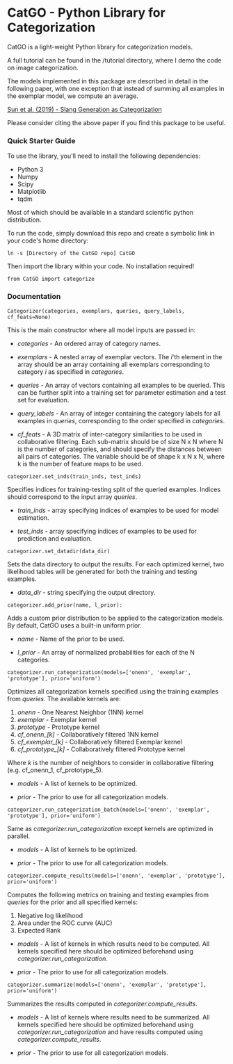 ﻿# CatGO - Python Library for Categorization
CatGO is a light-weight Python library for categorization models.

A full tutorial can be found in the /tutorial directory, where I demo the code on image categorization.

The models implemented in this package are described in detail in the following paper, with one exception that instead of summing all examples in the exemplar model, we compute an average.


[Sun et al. (2019) - Slang Generation as Categorization](http://www.cs.toronto.edu/~zheweisun/files/cogsci19_slang.pdf)

Please consider citing the above paper if you find this package to be useful.

### Quick Starter Guide

To use the library, you'll need to install the following dependencies:

- Python 3
- Numpy
- Scipy
- Matplotlib
- tqdm

Most of which should be available in a standard scientific python distribution.

To run the code, simply download this repo and create a symbolic link in your code's home directory:

```
ln -s [Directory of the CatGO repo] CatGO
```

Then import the library within your code. No installation required!

```
from CatGO import categorize
```

### Documentation

```
Categorizer(categories, exemplars, queries, query_labels, cf_feats=None)
```

This is the main constructor where all model inputs are passed in:

- *categories* - An ordered array of category names.

- *exemplars* - A nested array of exemplar vectors. The *i*'th element in the array should be an array containing all exemplars corresponding to category *i* as specified in *categories*.

- *queries* - An array of vectors containing all examples to be queried. This can be further split into a training set for parameter estimation and a test set for evaluation.

- *query_labels* - An array of integer containing the category labels for all examples in *queries*, corresponding to the order specified in *categories*.

- *cf_feats* - A 3D matrix of inter-category similarities to be used in collaborative filtering. Each sub-matrix should be of size N x N where N is the number of categories, and should specify the distances between all pairs of categories. The variable should be of shape k x N x N, where k is the number of feature maps to be used.

```
categorizer.set_inds(train_inds, test_inds)
```

Specifies indices for training-testing split of the queried examples. Indices should correspond to the input array *queries*.

- *train_inds* - array specifying indices of examples to be used for model estimation.

- *test_inds* - array specifying indices of examples to be used for prediction and evaluation.

```
categorizer.set_datadir(data_dir)
```

Sets the data directory to output the results. For each optimized kernel, two likelihood tables will be generated for both the training and testing examples.

- *data_dir* - string specifying the output directory.

```
categorizer.add_prior(name, l_prior):
```

Adds a custom prior distribution to be applied to the categorization models. By default, CatGO uses a built-in uniform prior.

- *name* - Name of the prior to be used.

- *l_prior* - An array of normalized probabilities for each of the N categories.

```
categorizer.run_categorization(models=['onenn', 'exemplar', 'prototype'], prior='uniform')
```

Optimizes all categorization kernels specified using the training examples from *queries*. The available kernels are:

1. *onenn* - One Nearest Neighbor (1NN) kernel
2. *exemplar* - Exemplar kernel
3. *prototype* - Prototype kernel
4. *cf_onenn_[k]* - Collaboratively filtered 1NN kernel
5. *cf_exemplar_[k]* - Collaboratively filtered Exemplar kernel
6. *cf_prototype_[k]* - Collaboratively filtered Prototype kernel

Where *k* is the number of neighbors to consider in collaborative filtering (e.g. cf_onenn_1, cf_prototype_5).

- *models* - A list of kernels to be optimized.

- *prior* - The prior to use for all categorization models.

```
categorizer.run_categorization_batch(models=['onenn', 'exemplar', 'prototype'], prior='uniform')
```

Same as *categorizer.run_categorization* except kernels are optimized in parallel.

- *models* - A list of kernels to be optimized.

- *prior* - The prior to use for all categorization models.

```
categorizer.compute_results(models=['onenn', 'exemplar', 'prototype'], prior='uniform')
```

Computes the following metrics on training and testing examples from *queries* for the prior and all specified kernels:

1. Negative log likelihood
2. Area under the ROC curve (AUC)
3. Expected Rank

- *models* - A list of kernels in which results need to be computed. All kernels specified here should be optimized beforehand using *categorizer.run_categorization*.

- *prior* - The prior to use for all categorization models.

```
categorizer.summarize(models=['onenn', 'exemplar', 'prototype'], prior='uniform')
```

Summarizes the results computed in *categorizer.compute_results*.

- *models* - A list of kernels where results need to be summarized. All kernels specified here should be optimized beforehand using *categorizer.run_categorization* and have results computed using *categorizer.compute_results*.

- *prior* - The prior to use for all categorization models.

